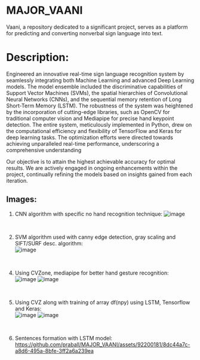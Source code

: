 # MAJOR_VAANI
Vaani, a repository dedicated to a significant project, serves as a platform for predicting and converting nonverbal sign language into text.

# Description:

Engineered an innovative real-time sign language recognition system by seamlessly integrating both Machine Learning and advanced Deep Learning models. The model ensemble included the discriminative capabilities of Support Vector Machines (SVMs), the spatial hierarchies of Convolutional Neural Networks (CNNs), and the sequential memory retention of Long Short-Term Memory (LSTM). The robustness of the system was heightened by the incorporation of cutting-edge libraries, such as OpenCV for traditional computer vision and Mediapipe for precise hand keypoint detection. The entire system, meticulously implemented in Python, drew on the computational efficiency and flexibility of TensorFlow and Keras for deep learning tasks. The optimization efforts were directed towards achieving unparalleled real-time performance, underscoring a comprehensive understanding

Our objective is to attain the highest achievable accuracy for optimal results. We are actively engaged in ongoing enhancements within the project, continually refining the models based on insights gained from each iteration.

## Images:
1. CNN algorithm with specific no hand recognition technique:
![image](https://github.com/praball/MAJOR_VAANI/assets/92200181/98c9eb43-8a6e-46da-9609-524df2561120)
<br>

2. SVM algorithm used with canny edge detection, gray scaling and SIFT/SURF desc. algorithm:<br>
![image](https://github.com/praball/MAJOR_VAANI/assets/92200181/582f0198-2940-4e38-a3d4-2b4636511a46)
<br>

4. Using CVZone, mediapipe for better hand gesture recognition:<br>
![image](https://github.com/praball/MAJOR_VAANI/assets/92200181/1daee2ff-c263-4321-949c-cfb4d13a4c94)
![image](https://github.com/praball/MAJOR_VAANI/assets/92200181/6d687d4c-10c9-4f16-9f7d-06de06a217f6)
<br>

5. Using CVZ along with training of array df(npy) using LSTM, Tensorflow and Keras:<br>
![image](https://github.com/praball/MAJOR_VAANI/assets/92200181/41680ebc-ff86-4286-b5b1-d66aff4f4622)
![image](https://github.com/praball/MAJOR_VAANI/assets/92200181/bc42d37d-339d-4c0e-9cbd-ba366fc3aed8)
<br>

6. Sentences formation with LSTM model:<br>
https://github.com/praball/MAJOR_VAANI/assets/92200181/8dc44a7c-a8d6-495a-8bfe-3ff2a6a239ea
